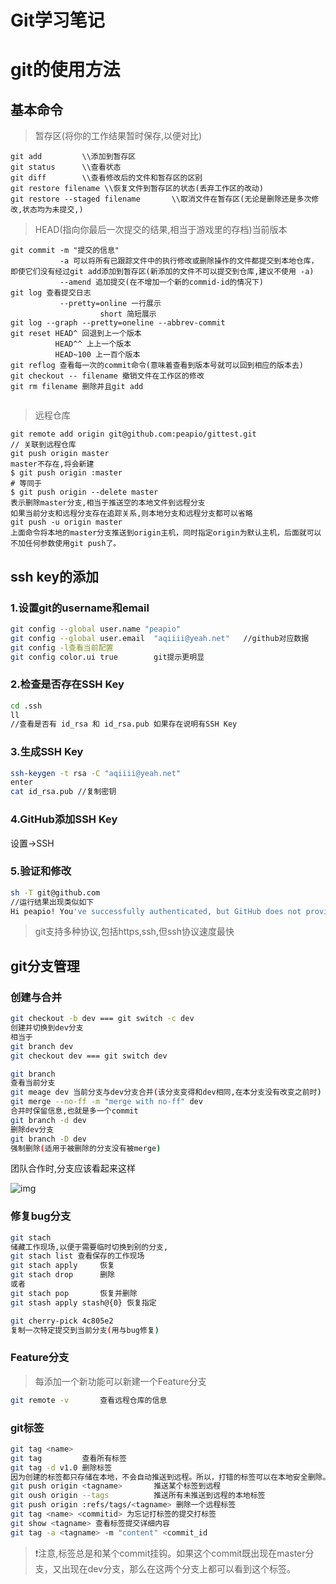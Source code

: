 # Git学习笔记


# git的使用方法



## 基本命令

> 暂存区(将你的工作结果暂时保存,以便对比)

```shell
git add 		\\添加到暂存区
git status 		\\查看状态
git diff 		\\查看修改后的文件和暂存区的区别
git restore filename \\恢复文件到暂存区的状态(丢弃工作区的改动)
git restore --staged filename  		\\取消文件在暂存区(无论是删除还是多次修改,状态均为未提交,)

```

> HEAD(指向你最后一次提交的结果,相当于游戏里的存档)当前版本

```shell
git commit -m "提交的信息"
		   -a 可以将所有已跟踪文件中的执行修改或删除操作的文件都提交到本地仓库，即使它们没有经过git add添加到暂存区(新添加的文件不可以提交到仓库,建议不使用 -a)
		   --amend 追加提交(在不增加一个新的commid-id的情况下)
git log 查看提交日志
		   --pretty=online 一行展示
		   			short 简短展示
git log --graph --pretty=oneline --abbrev-commit
git reset HEAD^ 回退到上一个版本
		  HEAD^^ 上上一个版本
		  HEAD~100 上一百个版本
git reflog 查看每一次的commit命令(意味着查看到版本号就可以回到相应的版本去)
git checkout -- filename 撤销文件在工作区的修改
git rm filename 删除并且git add
		   
```

> 远程仓库

```shell
git remote add origin git@github.com:peapio/gittest.git
// 关联到远程仓库
git push origin master
master不存在,将会新建
$ git push origin :master
# 等同于
$ git push origin --delete master
表示删除master分支,相当于推送空的本地文件到远程分支
如果当前分支和远程分支存在追踪关系,则本地分支和远程分支都可以省略
git push -u origin master
上面命令将本地的master分支推送到origin主机，同时指定origin为默认主机，后面就可以不加任何参数使用git push了。
```

## ssh key的添加

### 1.设置git的username和email

```sh	
git config --global user.name "peapio"
git config --global user.email  "aqiiii@yeah.net"	//github对应数据
git config -l查看当前配置
git config color.ui true 		git提示更明显
```



### 2.检查是否存在SSH Key

```sh
cd .ssh
ll
//查看是否有 id_rsa 和 id_rsa.pub 如果存在说明有SSH Key
```

### 3.生成SSH Key

```sh
ssh-keygen -t rsa -C "aqiiii@yeah.net"
enter
cat id_rsa.pub //复制密钥
```

### 4.GitHub添加SSH Key

设置->SSH

### 5.验证和修改

```sh
sh -T git@github.com
//运行结果出现类似如下
Hi peapio! You've successfully authenticated, but GitHub does not provide shell access.
```

> git支持多种协议,包括https,ssh,但ssh协议速度最快

## git分支管理

### 创建与合并

```sh
git checkout -b dev === git switch -c dev
创建并切换到dev分支
相当于
git branch dev
git checkout dev === git switch dev

git branch
查看当前分支
git meage dev 当前分支与dev分支合并(该分支变得和dev相同,在本分支没有改变之前时)
git merge --no-ff -m "merge with no-ff" dev
合并时保留信息,也就是多一个commit
git branch -d dev
删除dev分支
git branch -D dev
强制删除(适用于被删除的分支没有被merge)


```

团队合作时,分支应该看起来这样

![img](https://www.liaoxuefeng.com/files/attachments/919023260793600/0)

### 修复bug分支

```sh
git stach 
储藏工作现场,以便于需要临时切换到别的分支,
git stach list 查看保存的工作现场
git stach apply		恢复
git stach drop	 	删除
或者
git stach pop 		恢复并删除
git stash apply stash@{0} 恢复指定
```

```sh
git cherry-pick 4c805e2
复制一次特定提交到当前分支(用与bug修复)
```

### Feature分支

> 每添加一个新功能可以新建一个Feature分支

```sh
git remote -v 		查看远程仓库的信息

```

### git标签

```sh
git tag <name>
git tag 		查看所有标签
git tag -d v1.0 删除标签
因为创建的标签都只存储在本地，不会自动推送到远程。所以，打错的标签可以在本地安全删除。
git push origin <tagname>		推送某个标签到远程
git oush origin --tags			推送所有未推送到远程的本地标签
git push origin :refs/tags/<tagname> 删除一个远程标签
git tag <name> <commitid> 为忘记打标签的提交打标签
git show <tagname> 查看标签提交详细内容
git tag -a <tagname> -m "content" <commit_id
```

> :heavy_exclamation_mark:注意,标签总是和某个commit挂钩。如果这个commit既出现在master分支，又出现在dev分支，那么在这两个分支上都可以看到这个标签。

